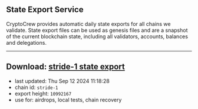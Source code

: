 ## State Export Service
CryptoCrew provides automatic daily state exports for all chains we validate. State export files can be used as genesis files and are a snapshot of the current blockchain state, including all validators, accounts, balances and delegations.

---
**Download: [stride-1 state export](https://dl-eu2.ccvalidators.com/SERVICE/stride/stride-1_export_10992167.json)**
---

- last updated: Thu Sep 12 2024 11:18:28
- chain id: `stride-1`
- export height: `10992167`
- use for: airdrops, local tests, chain recovery

